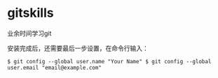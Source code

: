 # gitskills
业余时间学习git

安装完成后，还需要最后一步设置，在命令行输入：

`$ git config --global user.name "Your Name"
 $ git config --global user.email "email@example.com"`
